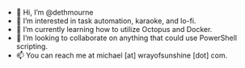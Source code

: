 - 👋 Hi, I’m @dethmourne
- 👀 I’m interested in task automation, karaoke, and lo-fi.
- 🌱 I’m currently learning how to utilize Octopus and Docker.
- 💞️ I’m looking to collaborate on anything that could use PowerShell scripting.
- 📫 You can reach me at michael [at] wrayofsunshine [dot] com.

<!---
dethmourne/dethmourne is a ✨ special ✨ repository because its `README.md` (this file) appears on your GitHub profile.
You can click the Preview link to take a look at your changes.
--->

